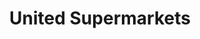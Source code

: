---
title: "United Supermarkets"
url: /lubbock/united-supermarkets-slide-road/
shop: supermarket
---